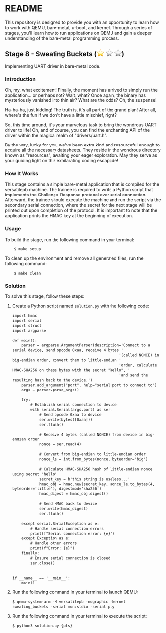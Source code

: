 # README

This repository is designed to provide you with an opportunity to learn how to work with QEMU, bare-metal, u-boot, and kernel. Through a series of stages, you'll learn how to run applications on QEMU and gain a deeper understanding of the bare-metal programming process.

## Stage 8 - Sweating Buckets (![](../../resources/star.png) ![](../../resources/bstar.png) ![](../../resources/bstar.png))

Implementing UART driver in bare-metal code.

### Introduction

Oh, my, what excitement!
Finally, the moment has arrived to simply run the application... or perhaps not?
Wait, what? Once again, the binary has mysteriously vanished into thin air?
What are the odds? Oh, the suspense!

Ha-ha-ha, just kidding!
The truth is, it's all part of the grand plan!
After all, where's the fun if we don't have a little mischief, right?

So, this time around, it's your marvelous task to bring the wondrous UART driver to life!
Oh, and of course, you can find the enchanting API of the driver within the magical realm of "drivers/uart.h".

By the way, lucky for you, we've been extra kind and resourceful enough to acquire all the necessary datasheets.
They reside in the wondrous directory known as "resources", awaiting your eager exploration.
May they serve as your guiding light on this exhilarating coding escapade!

### How It Works

This stage contains a simple bare-metal application that is compiled for the versatilepb machine. The trainee is required to write a Python script that implements the Challenge-Response protocol over serial connection.
Afterward, the trainee should execute the machine and run the script via the secondary serial connection, where the secret for the next stage will be printed out upon completion of the protocol. It is important to note that the application prints the HMAC key at the beginning of execution.

### Usage

To build the stage, run the following command in your terminal:
```
    $ make setup
```

To clean up the environment and remove all generated files, run the following command:
```
    $ make clean
```

### Solution

To solve this stage, follow these steps:

1. Create a Python script named `solution.py` with the following code:

    ```
    import hmac
    import serial
    import struct
    import argparse

    def main():
        parser = argparse.ArgumentParser(description='Connect to a serial device, send opcode 0xaa, receive 4 bytes '
                                                    '(called NONCE) in big-endian order, convert them to little-endian '
                                                    'order, calculate HMAC-SHA256 on these bytes with the secret "hello", '
                                                    'and send the resulting hash back to the device.')
        parser.add_argument("port", help="serial port to connect to")
        args = parser.parse_args()

        try:
            # Establish serial connection to device
            with serial.Serial(args.port) as ser:
                # Send opcode 0xaa to device
                ser.write(bytes([0xaa]))
                ser.flush()

                # Receive 4 bytes (called NONCE) from device in big-endian order
                nonce = ser.read(4)

                # Convert from big-endian to little-endian order
                nonce_le = int.from_bytes(nonce, byteorder='big')

                # Calculate HMAC-SHA256 hash of little-endian nonce using secret "hello"
                secret_key = b'this string is useless...'
                hmac_obj = hmac.new(secret_key, nonce_le.to_bytes(4, byteorder='little'), digestmod='sha256')
                hmac_digest = hmac_obj.digest()

                # Send HMAC back to device
                ser.write(hmac_digest)
                ser.flush()

        except serial.SerialException as e:
            # Handle serial connection errors
            print(f"Serial connection error: {e}")
        except Exception as e:
            # Handle other errors
            print(f"Error: {e}")
        finally:
            # Ensure serial connection is closed
            ser.close()


    if __name__ == '__main__':
        main()
    ```
2. Run the following command in your terminal to launch QEMU:

    ```
    $ qemu-system-arm -M versatilepb -nographic -kernel sweating_buckets -serial mon:stdio -serial pty
    ```

3. Run the following command in your terminal to execute the script:

    ```
    $ python3 solution.py {pts}
    ```
